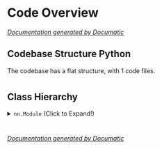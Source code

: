 # Code Overview

[_Documentation generated by Documatic_](https://www.documatic.com)

<!---Documatic-section-Codebase Structure Python-start--->
## Codebase Structure Python

The codebase has a flat structure, with 1 code files.

# #
<!---Documatic-section-Codebase Structure Python-end--->

<!---Documatic-section-Class Hierarchy-start--->
## Class Hierarchy

<!---Documatic-block-nn.Module-start--->
<details>
	<summary><code>nn.Module</code> (Click to Expand!)</summary>

* inference.DownBlock
* inference.ResBlock
* inference.SimpleGenerator
* inference.UpBlock
</details>
<!---Documatic-block-nn.Module-end--->

# #
<!---Documatic-section-Class Hierarchy-end--->

[_Documentation generated by Documatic_](https://www.documatic.com)